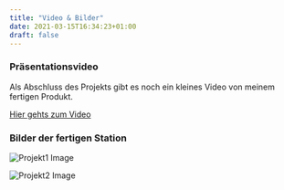 ```yaml
---
title: "Video & Bilder"
date: 2021-03-15T16:34:23+01:00
draft: false
---
```


### Präsentationsvideo

Als Abschluss des Projekts gibt es noch ein kleines Video von meinem fertigen Produkt.

[Hier gehts zum Video](https://youtu.be/9yjIDLbWis8 "Abschlussvideo")


### Bilder der fertigen Station

![Projekt1 Image](https://raw.githubusercontent.com/Snoup97/swh-pkohler/master/static/img/projekt1.png "Projekt")


![Projekt2 Image](https://raw.githubusercontent.com/Snoup97/swh-pkohler/master/static/img/projekt2.png "Projekt")
